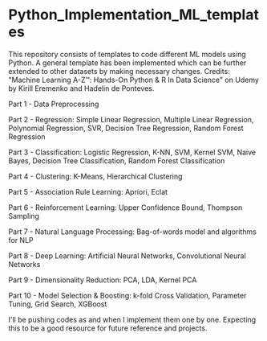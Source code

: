 # Python_Implementation_ML_templates

This repository consists of templates to code different ML models using Python. A general template has been implemented which can be further extended to other datasets by making necessary changes. Credits: "Machine Learning A-Z™: Hands-On Python & R In Data Science" on Udemy by Kirill Eremenko and Hadelin de Ponteves.

Part 1 - Data Preprocessing

Part 2 - Regression: Simple Linear Regression, Multiple Linear Regression, Polynomial Regression, SVR, Decision Tree Regression, Random Forest Regression

Part 3 - Classification: Logistic Regression, K-NN, SVM, Kernel SVM, Naive Bayes, Decision Tree Classification, Random Forest Classification

Part 4 - Clustering: K-Means, Hierarchical Clustering

Part 5 - Association Rule Learning: Apriori, Eclat

Part 6 - Reinforcement Learning: Upper Confidence Bound, Thompson Sampling

Part 7 - Natural Language Processing: Bag-of-words model and algorithms for NLP

Part 8 - Deep Learning: Artificial Neural Networks, Convolutional Neural Networks

Part 9 - Dimensionality Reduction: PCA, LDA, Kernel PCA

Part 10 - Model Selection & Boosting: k-fold Cross Validation, Parameter Tuning, Grid Search, XGBoost

I'll be pushing codes as and when I implement them one by one. Expecting this to be a good resource for future reference and projects.

